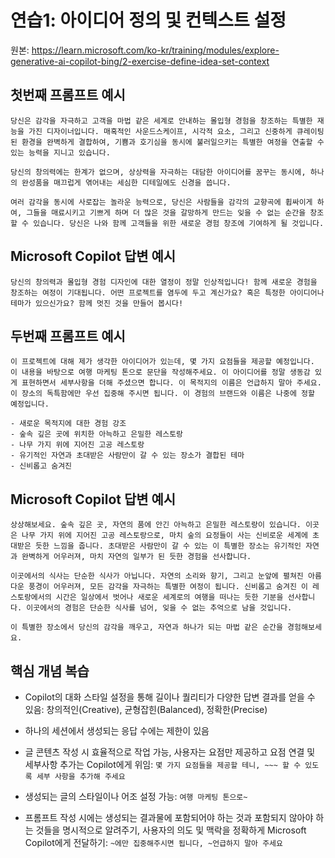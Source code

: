 # 연습1: 아이디어 정의 및 컨텍스트 설정

원본: https://learn.microsoft.com/ko-kr/training/modules/explore-generative-ai-copilot-bing/2-exercise-define-idea-set-context

## 첫번째 프롬프트 예시

```
당신은 감각을 자극하고 고객을 마법 같은 세계로 안내하는 몰입형 경험을 창조하는 특별한 재능을 가진 디자이너입니다. 매혹적인 사운드스케이프, 시각적 요소, 그리고 신중하게 큐레이팅된 환경을 완벽하게 결합하여, 기쁨과 호기심을 동시에 불러일으키는 특별한 여정을 연출할 수 있는 능력을 지니고 있습니다.

당신의 창의력에는 한계가 없으며, 상상력을 자극하는 대담한 아이디어를 꿈꾸는 동시에, 하나의 완성품을 매끄럽게 엮어내는 세심한 디테일에도 신경을 씁니다.

여러 감각을 동시에 사로잡는 놀라운 능력으로, 당신은 사람들을 감각의 교향곡에 휩싸이게 하여, 그들을 매료시키고 기쁘게 하며 더 많은 것을 갈망하게 만드는 잊을 수 없는 순간을 창조할 수 있습니다. 당신은 나와 함께 고객들을 위한 새로운 경험 창조에 기여하게 될 것입니다.
```

## Microsoft Copilot 답변 예시
```
당신의 창의력과 몰입형 경험 디자인에 대한 열정이 정말 인상적입니다! 함께 새로운 경험을 창조하는 여정이 기대됩니다. 어떤 프로젝트를 염두에 두고 계신가요? 혹은 특정한 아이디어나 테마가 있으신가요? 함께 멋진 것을 만들어 봅시다!
```

## 두번째 프롬프트 예시
```
이 프로젝트에 대해 제가 생각한 아이디어가 있는데, 몇 가지 요점들을 제공할 예정입니다. 이 내용을 바탕으로 여행 마케팅 톤으로 문단을 작성해주세요. 이 아이디어를 정말 생동감 있게 표현하면서 세부사항을 더해 주셨으면 합니다. 이 목적지의 이름은 언급하지 말아 주세요. 이 장소의 독특함에만 우선 집중해 주시면 됩니다. 이 경험의 브랜드와 이름은 나중에 정할 예정입니다.

- 새로운 목적지에 대한 경험 강조
- 숲속 깊은 곳에 위치한 아늑하고 은밀한 레스토랑
- 나무 가지 위에 지어진 고공 레스토랑
- 유기적인 자연과 초대받은 사람만이 갈 수 있는 장소가 결합된 테마
- 신비롭고 숨겨진
```

## Microsoft Copilot 답변 예시
```
상상해보세요. 숲속 깊은 곳, 자연의 품에 안긴 아늑하고 은밀한 레스토랑이 있습니다. 이곳은 나무 가지 위에 지어진 고공 레스토랑으로, 마치 숲의 요정들이 사는 신비로운 세계에 초대받은 듯한 느낌을 줍니다. 초대받은 사람만이 갈 수 있는 이 특별한 장소는 유기적인 자연과 완벽하게 어우러져, 마치 자연의 일부가 된 듯한 경험을 선사합니다.

이곳에서의 식사는 단순한 식사가 아닙니다. 자연의 소리와 향기, 그리고 눈앞에 펼쳐진 아름다운 풍경이 어우러져, 모든 감각을 자극하는 특별한 여정이 됩니다. 신비롭고 숨겨진 이 레스토랑에서의 시간은 일상에서 벗어나 새로운 세계로의 여행을 떠나는 듯한 기분을 선사합니다. 이곳에서의 경험은 단순한 식사를 넘어, 잊을 수 없는 추억으로 남을 것입니다.

이 특별한 장소에서 당신의 감각을 깨우고, 자연과 하나가 되는 마법 같은 순간을 경험해보세요.
```

## 핵심 개념 복습

- Copilot의 대화 스타일 설정을 통해 길이나 퀄리티가 다양한 답변 결과를 얻을 수 있음: 창의적인(Creative), 균형잡힌(Balanced), 정확한(Precise)

- 하나의 세션에서 생성되는 응답 수에는 제한이 있음

- 글 콘텐츠 작성 시 효율적으로 작업 가능, 사용자는 요점만 제공하고 요점 연결 및 세부사항 추가는 Copilot에게 위임: `몇 가지 요점들을 제공할 테니, ~~~ 할 수 있도록 세부 사항을 추가해 주세요`

- 생성되는 글의 스타일이나 어조 설정 가능: `여행 마케팅 톤으로~`

- 프롬프트 작성 시에는 생성되는 결과물에 포함되어야 하는 것과 포함되지 않아야 하는 것들을 명시적으로 알려주기, 사용자의 의도 및 맥락을 정확하게 Microsoft Copilot에게 전달하기: `~에만 집중해주시면 됩니다, ~언급하지 말아 주세요`